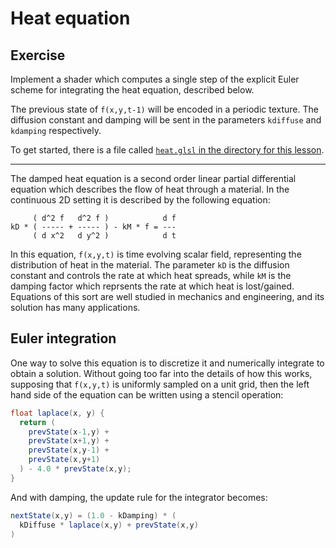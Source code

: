 # Heat equation

## Exercise

Implement a shader which computes a single step of the explicit Euler scheme for integrating the heat equation, described below.

The previous state of `f(x,y,t-1)` will be encoded in a periodic texture. The diffusion constant and damping will be sent in the parameters `kdiffuse` and `kdamping` respectively.

To get started, there is a file called <a href="/open/25-gpgpu-2" target="_blank">`heat.glsl` in the directory for this lesson</a>.

***

The damped heat equation is a second order linear partial differential equation which describes the flow of heat through a material. In the continuous 2D setting it is described by the following equation:

```
     ( d^2 f   d^2 f )            d f
kD * ( ----- + ----- ) - kM * f = ---
     ( d x^2   d y^2 )            d t
```

In this equation, `f(x,y,t)` is time evolving scalar field, representing the distribution of heat in the material. The parameter `kD` is the diffusion constant and controls the rate at which heat spreads, while `kM` is the damping factor which reprsents the rate at which heat is lost/gained. Equations of this sort are well studied in mechanics and engineering, and its solution has many applications.

## Euler integration

One way to solve this equation is to discretize it and numerically integrate to obtain a solution. Without going too far into the details of how this works, supposing that `f(x,y,t)` is uniformly sampled on a unit grid, then the left hand side of the equation can be written using a stencil operation:

```glsl
float laplace(x, y) {
  return (
    prevState(x-1,y) +
    prevState(x+1,y) +
    prevState(x,y-1) +
    prevState(x,y+1)
  ) - 4.0 * prevState(x,y);
}
```

And with damping, the update rule for the integrator becomes:

```glsl
nextState(x,y) = (1.0 - kDamping) * (
  kDiffuse * laplace(x,y) + prevState(x,y)
)
```
